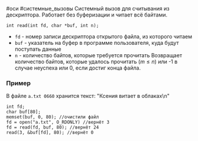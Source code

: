 #оси #системные_вызовы 
Системный вызов для считывания из дескриптора. Работает без буферизации и читает всё байтами.

```
int read(int fd, char *buf, int n);
```
- `fd` - номер записи дескриптора открытого файла, из которого читаем
- `buf` - указатель на буфер в программе пользователя, куда будут поступать данные
- `n` - количество байтов, которые требуется прочитать
Возвращает количество байтов, которые удалось прочитать ($m \leq n$) или -1 в случае неуспеха или 0, если достиг конца файла.

### Пример
В файле `a.txt 0660` хранится текст: "Ксения витает в облаках\n"

```
int fd;
char buf[80];
memset(buf, 0, 80); //очистили файл
fd = open("a.txt", O_RDONLY) //вернёт 3
fd = read(fd, buf, 80); //вернёт 24
read(3, &buf[fd], 80); //вернёт 0
```